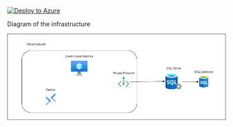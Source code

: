 [![Deploy to Azure](https://aka.ms/deploytoazurebutton)](https://portal.azure.com/#create/Microsoft.Template/uri/https%3A%2F%2Fraw.githubusercontent.com%2Fjimgodden%2FAzure_Networking_Labs%2FRefactoring%2FAzure_PE_to_SQL_Sandbox%2Fsrc%2Fmain.json)


Diagram of the infrastructure

![Diagram of the infrastructure](diagram.drawio.png)


